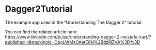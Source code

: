 # Dagger2Tutorial
The example app used in the "Understanding The Dagger 2" tutorial. 

You can find the related article here: https://www.linkedin.com/pulse/understanding-dagger-2-mustafa-kurt/?published=t&trackingId=OqpLWMzOAetE6N%2BdzRiZVA%3D%3D
